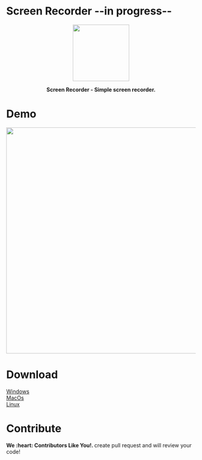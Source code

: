 # Screen Recorder --in progress--
<p align="center">
<img src="https://github.com/era7imOSS/ScreenRecorder/blob/main/Interface/images/icon.png" width="150" > 
</p>
<p align="center">
<strong>Screen Recorder - Simple screen recorder.</strong>
</p>

# Demo
<p align="center">
<img src="" width="600">  
</p> 

# Download  

<a href="" rel="nofollow">Windows</a>  
<a href="" rel="nofollow">MacOs</a>  
<a href="" rel="nofollow">Linux</a>

# Contribute  
<p>
<strong>We :heart: Contributors Like You!.  </strong>     
create pull request and will review your code! 
</p> 










